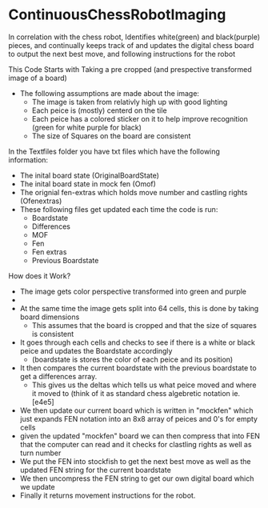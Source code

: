 # ContinuousChessRobotImaging
In correlation with the chess robot, Identifies white(green) and black(purple) pieces, and continually keeps track of and updates the digital chess board to output the next best move, and following instructions for the robot

This Code Starts with Taking a pre cropped (and prespective transformed image of a board)
  - The following assumptions are made about the image:
    - The image is taken from relativly high up with good lighting
    - Each peice is (mostly) centerd on the tile
    - Each peice has a colored sticker on it to help improve recognition (green for white purple for black)
    - The size of Squares on the board are consistent
 
In the Textfiles folder you have txt files which have the following information:
  - The inital board state (OriginalBoardState)
  - The inital board state in mock fen (Omof)
  - The orignial fen-extras which holds move number and castling rights (Ofenextras)
  - These following files get updated each time the code is run:
    - Boardstate
    - Differences
    - MOF
    - Fen 
    - Fen extras
    - Previous Boardstate
    
How does it Work?
  - The image gets color perspective transformed into green and purple
  - 
  - At the same time the image gets split into 64 cells, this is done by taking board dimensions
      - This assumes that the board is cropped and that the size of squares is consistent
  - It goes through each cells and checks to see if there is a white or black peice and updates the Boardstate accordingly 
      - (boardstate is stores the color of each peice and its position)
  - It then compares the current boardstate with the previous boardstate to get a differences array.
      - This gives us the deltas which tells us what peice moved and where it moved to (think of it as standard chess algebretic notation ie. [e4e5]
  - We then update our current board which is written in "mockfen" which just expands FEN notation into an 8x8 array of peices and 0's for empty cells
  - given the updated "mockfen" board we can then compress that into FEN that the computer can read and it checks for clastling rights as well as turn number
  - We put the FEN into stockfish to get the next best move as well as the updated FEN string for the current boardstate
  - We then uncompress the FEN string to get our own digital board which we update
  - Finally it returns movement instructions for the robot.
